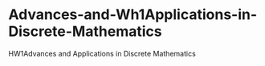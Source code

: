 # Advances-and-Wh1Applications-in-Discrete-Mathematics
HW1Advances and Applications in Discrete Mathematics
